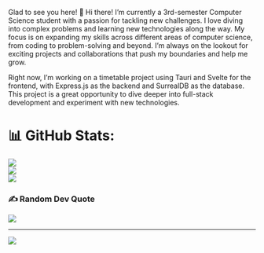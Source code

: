 Glad to see you here!
👋 Hi there! I’m currently a 3rd-semester Computer Science student with a passion for tackling new challenges. I love diving into complex problems and learning new technologies along the way. My focus is on expanding my skills across different areas of computer science, from coding to problem-solving and beyond. I’m always on the lookout for exciting projects and collaborations that push my boundaries and help me grow.

Right now, I’m working on a timetable project using Tauri and Svelte for the frontend, with Express.js as the backend and SurrealDB as the database. This project is a great opportunity to dive deeper into full-stack development and experiment with new technologies.


# 📊 GitHub Stats:
![](https://github-readme-stats.vercel.app/api?username=CodeMaster4711&theme=codeSTACKr&hide_border=false&include_all_commits=false&count_private=false)<br/>
![](https://github-readme-streak-stats.herokuapp.com/?user=CodeMaster4711&theme=codeSTACKr&hide_border=false)<br/>
![](https://github-readme-stats.vercel.app/api/top-langs/?username=CodeMaster4711&theme=codeSTACKr&hide_border=false&include_all_commits=false&count_private=false&layout=compact)

### ✍️ Random Dev Quote
![](https://quotes-github-readme.vercel.app/api?type=vetical&theme=gruvbox)

---
[![](https://visitcount.itsvg.in/api?id=CodeMaster4711&icon=0&color=2)](https://visitcount.itsvg.in)


